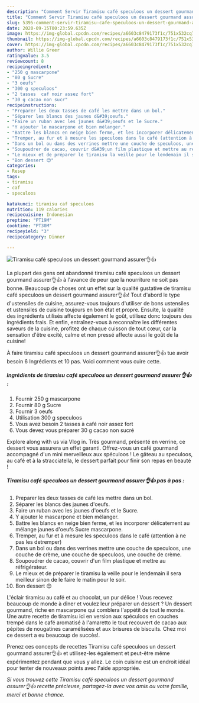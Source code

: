 ```yaml
---
description: "Comment Servir Tiramisu café speculoos un dessert gourmand assurer👌👍"
title: "Comment Servir Tiramisu café speculoos un dessert gourmand assurer👌👍"
slug: 5395-comment-servir-tiramisu-cafe-speculoos-un-dessert-gourmand-assurer
date: 2020-09-15T00:23:59.635Z
image: https://img-global.cpcdn.com/recipes/a6603c8479173f1c/751x532cq70/tiramisu-cafe-speculoos-un-dessert-gourmand-assurer👌👍-photo-principale-de-la-recette.jpg
thumbnail: https://img-global.cpcdn.com/recipes/a6603c8479173f1c/751x532cq70/tiramisu-cafe-speculoos-un-dessert-gourmand-assurer👌👍-photo-principale-de-la-recette.jpg
cover: https://img-global.cpcdn.com/recipes/a6603c8479173f1c/751x532cq70/tiramisu-cafe-speculoos-un-dessert-gourmand-assurer👌👍-photo-principale-de-la-recette.jpg
author: Willie Greer
ratingvalue: 3.5
reviewcount: 8
recipeingredient:
- "250 g mascarpone"
- "80 g Sucre"
- "3 oeufs"
- "300 g speculoos"
- "2 tasses  caf noir assez fort"
- "30 g cacao non sucr"
recipeinstructions:
- "Preparer les deux tasses de café les mettre dans un bol."
- "Séparer les blancs des jaunes d&#39;oeufs."
- "Faire un ruban avec les jaunes d&#39;oeufs et le Sucre."
- "Y ajouter le mascarpone et bien mélanger."
- "Battre les blancs en neige bien ferme, et les incorporer délicatement au mélange jaunes d&#39;oeufs Sucre mascarpone."
- "Tremper, au fur et à mesure les speculoos dans le café (attention à ne pas les detremper)"
- "Dans un bol ou dans des verrines mettre une couche de speculoos, une couche de crème, une couche de speculoos, une couche de crème."
- "Soupoudrer de cacao, couvrir d&#39;un film plastique et mettre au réfrigérateur."
- "Le mieux et de préparer le tiramisu la veille pour le lendemain il sera meilleur sinon de le faire le matin pour le soir."
- "Bon dessert 😊"
categories:
- Resep
tags:
- tiramisu
- caf
- speculoos

katakunci: tiramisu caf speculoos 
nutrition: 119 calories
recipecuisine: Indonesian
preptime: "PT19M"
cooktime: "PT30M"
recipeyield: "3"
recipecategory: Dinner

---
```



![Tiramisu café speculoos un dessert gourmand assurer👌👍](https://img-global.cpcdn.com/recipes/a6603c8479173f1c/751x532cq70/tiramisu-cafe-speculoos-un-dessert-gourmand-assurer👌👍-photo-principale-de-la-recette.jpg)

La plupart des gens ont abandonné tiramisu café speculoos un dessert gourmand assurer👌👍 à l'avance de peur que la nourriture ne soit pas bonne. Beaucoup de choses ont un effet sur la qualité gustative de tiramisu café speculoos un dessert gourmand assurer👌👍! Tout d'abord le type d'ustensiles de cuisine, assurez-vous toujours d'utiliser de bons ustensiles et ustensiles de cuisine toujours en bon état et propre. Ensuite, la qualité des ingrédients utilisés affecte également le goût, utilisez donc toujours des ingrédients frais. Et enfin, entraînez-vous à reconnaître les différentes saveurs de la cuisine, profitez de chaque cuisson de tout cœur, car la sensation d'être excité, calme et non pressé affecte aussi le goût de la cuisine!

<!--inarticleads1-->

À faire tiramisu café speculoos un dessert gourmand assurer👌👍 tue avoir besoin 6 Ingrédients et 10 pas. Voici comment vous cuire cette.

##### Ingrédients de tiramisu café speculoos un dessert gourmand assurer👌👍 :

1. Fournir 250 g mascarpone
1. Fournir 80 g Sucre
1. Fournir 3 oeufs
1. Utilisation 300 g speculoos
1. Vous avez besoin 2 tasses à café noir assez fort
1. Vous devez vous préparer 30 g cacao non sucré


Explore along with us via Vlog in. Très gourmand, présenté en verrine, ce dessert vous assurera un effet garanti. Offrez-vous un café gourmand accompagné d&#39;un mini merveilleux aux spéculoos ! Le gâteau au speculoos, au café et à la stracciatella, le dessert parfait pour finir son repas en beauté ! 

<!--inarticleads2-->

##### Tiramisu café speculoos un dessert gourmand assurer👌👍 pas à pas :

1. Preparer les deux tasses de café les mettre dans un bol.
1. Séparer les blancs des jaunes d&#39;oeufs.
1. Faire un ruban avec les jaunes d&#39;oeufs et le Sucre.
1. Y ajouter le mascarpone et bien mélanger.
1. Battre les blancs en neige bien ferme, et les incorporer délicatement au mélange jaunes d&#39;oeufs Sucre mascarpone.
1. Tremper, au fur et à mesure les speculoos dans le café (attention à ne pas les detremper)
1. Dans un bol ou dans des verrines mettre une couche de speculoos, une couche de crème, une couche de speculoos, une couche de crème.
1. Soupoudrer de cacao, couvrir d&#39;un film plastique et mettre au réfrigérateur.
1. Le mieux et de préparer le tiramisu la veille pour le lendemain il sera meilleur sinon de le faire le matin pour le soir.
1. Bon dessert 😊


L&#39;éclair tiramisu au café et au chocolat, un pur délice ! Vous recevez beaucoup de monde à dîner et voulez leur préparer un dessert ? Un dessert gourmand, riche en mascarpone qui comblera l&#39;appétit de tout le monde. Une autre recette de tiramisu ici en version aux spéculoos en couches trempé dans le café aromatisé à l&#39;amaretto le tout recouvert de cacao aux pépites de nougatines caramélisées et aux brisures de biscuits. Chez moi ce dessert a eu beaucoup de succès!. 

<!--inarticleads1-->

<p>
Prenez ces concepts de recettes Tiramisu café speculoos un dessert gourmand assurer👌👍 et utilisez-les également et peut-être même expérimentez pendant que vous y allez. Le coin cuisine est un endroit idéal pour tenter de nouveaux points avec l'aide appropriée.
</p>

<p>
<i>Si vous trouvez cette Tiramisu café speculoos un dessert gourmand assurer👌👍 recette précieuse, partagez-la avec vos amis ou votre famille, merci et bonne chance.</i>
</p>
